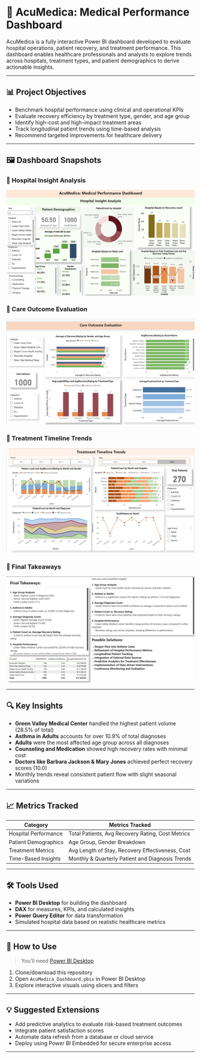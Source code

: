 # 🏥 AcuMedica: Medical Performance Dashboard

AcuMedica is a fully interactive Power BI dashboard developed to evaluate hospital operations, patient recovery, and treatment performance. This dashboard enables healthcare professionals and analysts to explore trends across hospitals, treatment types, and patient demographics to derive actionable insights.

---

## 📊 Project Objectives

- Benchmark hospital performance using clinical and operational KPIs
- Evaluate recovery efficiency by treatment type, gender, and age group
- Identify high-cost and high-impact treatment areas
- Track longitudinal patient trends using time-based analysis
- Recommend targeted improvements for healthcare delivery

---

## 🖼️ Dashboard Snapshots

### 🔹 Hospital Insight Analysis  
[![Hospital Insight Analysis](hospital%20insight%20analysis.png)](hospital%20insight%20analysis.png)

### 🔹 Care Outcome Evaluation  
[![Care Outcome Evaluation](Care%20Outcome%20Evaluation.png)](Care%20Outcome%20Evaluation.png)

### 🔹 Treatment Timeline Trends  
[![Treatment Timeline Trends](Treatment%20Timeline%20Trends.png)](Treatment%20Timeline%20Trends.png)

### 🔹 Final Takeaways  
[![Final Takeaways](Final%20Takeaways.png)](Final%20Takeaways.png)


---

## 🔍 Key Insights

- **Green Valley Medical Center** handled the highest patient volume (28.5% of total)
- **Asthma in Adults** accounts for over 10.9% of total diagnoses
- **Adults** were the most affected age group across all diagnoses
- **Counseling and Medication** showed high recovery rates with minimal cost
- **Doctors like Barbara Jackson & Mary Jones** achieved perfect recovery scores (10.0)
- Monthly trends reveal consistent patient flow with slight seasonal variations

---

## 📈 Metrics Tracked

| Category              | Metrics Tracked                                     |
|-----------------------|------------------------------------------------------|
| Hospital Performance  | Total Patients, Avg Recovery Rating, Cost Metrics    |
| Patient Demographics  | Age Group, Gender Breakdown                          |
| Treatment Metrics     | Avg Length of Stay, Recovery Effectiveness, Cost     |
| Time-Based Insights   | Monthly & Quarterly Patient and Diagnosis Trends     |

---

## 🛠 Tools Used

- **Power BI Desktop** for building the dashboard
- **DAX** for measures, KPIs, and calculated insights
- **Power Query Editor** for data transformation
- Simulated hospital data based on realistic healthcare metrics

---

## 🚀 How to Use

> You’ll need [Power BI Desktop](https://powerbi.microsoft.com/en-us/desktop/)

1. Clone/download this repository
2. Open `AcuMedica_Dashboard.pbix` in Power BI Desktop
3. Explore interactive visuals using slicers and filters

---

## 💡 Suggested Extensions

- Add predictive analytics to evaluate risk-based treatment outcomes
- Integrate patient satisfaction scores
- Automate data refresh from a database or cloud service
- Deploy using Power BI Embedded for secure enterprise access

---
